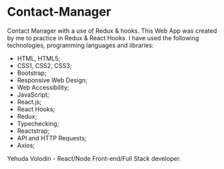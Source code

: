 ﻿# Contact-Manager
Contact Manager with a use of Redux & hooks.
This Web App was created by me to practice in Redux & React Hooks.
I have used the following technologies, programming languages and libraries: 
- HTML, HTML5;
- CSS1, CSS2, CSS3;
- Bootstrap;
- Responsive Web Design;
- Web Accessibility;
- JavaScript;
- React.js;
- React Hooks;
- Redux;
- Typechecking;
- Reactstrap;
- API and HTTP Requests;
- Axios;

Yehuda Volodin - React/Node Front-end/Full Stack developer.